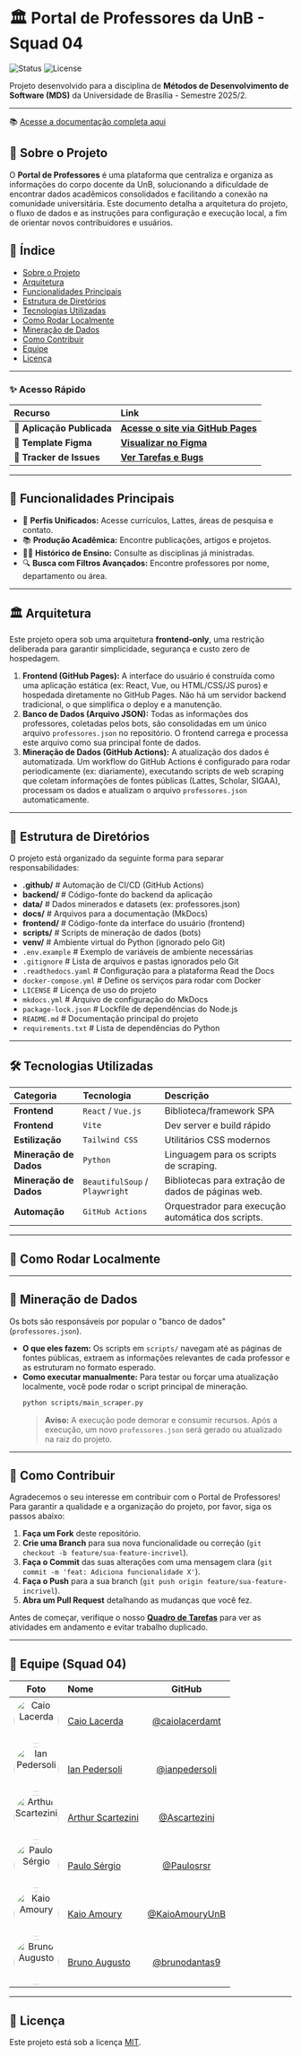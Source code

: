 # 🏛️ Portal de Professores da UnB - Squad 04

![Status](https://img.shields.io/badge/status-Em%20Desenvolvimento-yellow)
![License](https://img.shields.io/badge/license-MIT-blue.svg)

Projeto desenvolvido para a disciplina de **Métodos de Desenvolvimento de Software (MDS)** da Universidade de Brasília - Semestre 2025/2.

---
📚 [Acesse a documentação completa aqui](https://github.com/unb-mds/2025-2-Portal-dos-Professores)


## 📖 Sobre o Projeto

O **Portal de Professores** é uma plataforma que centraliza e organiza as informações do corpo docente da UnB, solucionando a dificuldade de encontrar dados acadêmicos consolidados e facilitando a conexão na comunidade universitária. Este documento detalha a arquitetura do projeto, o fluxo de dados e as instruções para configuração e execução local, a fim de orientar novos contribuidores e usuários.

## 📍 Índice

- [Sobre o Projeto](#-sobre-o-projeto)
- [Arquitetura](#-arquitetura)
- [Funcionalidades Principais](#funcionalidades-principais)
- [Estrutura de Diretórios](#-estrutura-de-diretórios)
- [Tecnologias Utilizadas](#-tecnologias-utilizadas)
- [Como Rodar Localmente](#-como-rodar-localmente)
- [Mineração de Dados](#-mineração-de-dados)
- [Como Contribuir](#-como-contribuir)
- [Equipe](#-equipe-squad-04)
- [Licença](#-licença)

---

### ✨ Acesso Rápido

| Recurso | Link |
| :--- | :--- |
| 🚀 **Aplicação Publicada** | [**Acesse o site via GitHub Pages**](https://unb-mds.github.io/2025-2-Portal-dos-Professores/) |
| 🎨 **Template Figma** | [**Visualizar no Figma**](https://www.figma.com/design/bjxbjjiQO9wNsDTUrOxa95/MDS---SQUAD-4) |
| 🐞 **Tracker de Issues** | [**Ver Tarefas e Bugs**](https://github.com/unb-mds/2025-2-Squad-04/issues) |

---

## 🚀 Funcionalidades Principais

* 👤 **Perfis Unificados:** Acesse currículos, Lattes, áreas de pesquisa e contato.
* 📚 **Produção Acadêmica:** Encontre publicações, artigos e projetos.
* 👨‍🏫 **Histórico de Ensino:** Consulte as disciplinas já ministradas.
* 🔍 **Busca com Filtros Avançados:** Encontre professores por nome, departamento ou área.

---


## 🏛️ Arquitetura

Este projeto opera sob uma arquitetura **frontend-only**, uma restrição deliberada para garantir simplicidade, segurança e custo zero de hospedagem.

1.  **Frontend (GitHub Pages):** A interface do usuário é construída como uma aplicação estática (ex: React, Vue, ou HTML/CSS/JS puros) e hospedada diretamente no GitHub Pages. Não há um servidor backend tradicional, o que simplifica o deploy e a manutenção.
2.  **Banco de Dados (Arquivo JSON):** Todas as informações dos professores, coletadas pelos bots, são consolidadas em um único arquivo `professores.json` no repositório. O frontend carrega e processa este arquivo como sua principal fonte de dados.
3.  **Mineração de Dados (GitHub Actions):** A atualização dos dados é automatizada. Um workflow do GitHub Actions é configurado para rodar periodicamente (ex: diariamente), executando scripts de web scraping que coletam informações de fontes públicas (Lattes, Scholar, SIGAA), processam os dados e atualizam o arquivo `professores.json` automaticamente.

---

## 📂 Estrutura de Diretórios

O projeto está organizado da seguinte forma para separar responsabilidades:
- **.github/**                      # Automação de CI/CD (GitHub Actions)
- **backend/**                      # Código-fonte do backend da aplicação
- **data/**                         # Dados minerados e datasets (ex: professores.json)
- **docs/**                         # Arquivos para a documentação (MkDocs)
- **frontend/**                     # Código-fonte da interface do usuário (frontend)
- **scripts/**                      # Scripts de mineração de dados (bots)
- **venv/**                         # Ambiente virtual do Python (ignorado pelo Git)
- `.env.example`                    # Exemplo de variáveis de ambiente necessárias
- `.gitignore`                      # Lista de arquivos e pastas ignorados pelo Git
- `.readthedocs.yaml`               # Configuração para a plataforma Read the Docs
- `docker-compose.yml`              # Define os serviços para rodar com Docker
- `LICENSE`                         # Licença de uso do projeto
- `mkdocs.yml`                      # Arquivo de configuração do MkDocs
- `package-lock.json`               # Lockfile de dependências do Node.js
- `README.md`                       # Documentação principal do projeto
- `requirements.txt`                # Lista de dependências do Python


---

## 🛠️ Tecnologias Utilizadas

| Categoria | Tecnologia | Descrição |
| :--- | :--- | :--- |
| **Frontend** | `React` / `Vue.js` | Biblioteca/framework SPA  |
| **Frontend** | `Vite` | Dev server e build rápido |
| **Estilização** | `Tailwind CSS` |  Utilitários CSS modernos      |
| **Mineração de Dados** | `Python` | Linguagem para os scripts de scraping. |
| **Mineração de Dados** | `BeautifulSoup` / `Playwright` | Bibliotecas para extração de dados de páginas web. |
| **Automação** | `GitHub Actions` | Orquestrador para execução automática dos scripts. |

---

## 🚀 Como Rodar Localmente

---

## 🤖 Mineração de Dados

Os bots são responsáveis por popular o "banco de dados" (`professores.json`).

* **O que eles fazem:** Os scripts em `scripts/` navegam até as páginas de fontes públicas, extraem as informações relevantes de cada professor e as estruturam no formato esperado.
* **Como executar manualmente:** Para testar ou forçar uma atualização localmente, você pode rodar o script principal de mineração.
    ```bash
    python scripts/main_scraper.py
    ```
    > **Aviso:** A execução pode demorar e consumir recursos. Após a execução, um novo `professores.json` será gerado ou atualizado na raiz do projeto.

---

## 🤝 Como Contribuir

Agradecemos o seu interesse em contribuir com o Portal de Professores! Para garantir a qualidade e a organização do projeto, por favor, siga os passos abaixo:

1.  **Faça um Fork** deste repositório.
2.  **Crie uma Branch** para sua nova funcionalidade ou correção (`git checkout -b feature/sua-feature-incrivel`).
3.  **Faça o Commit** das suas alterações com uma mensagem clara (`git commit -m 'feat: Adiciona funcionalidade X'`).
4.  **Faça o Push** para a sua branch (`git push origin feature/sua-feature-incrivel`).
5.  **Abra um Pull Request** detalhando as mudanças que você fez.

Antes de começar, verifique o nosso [**Quadro de Tarefas**](https://github.com/unb-mds/2025-2-Squad-04/projects/1) para ver as atividades em andamento e evitar trabalho duplicado.

---

## 👥 Equipe (Squad 04)

| Foto | Nome | GitHub |
| :--: | :-- | :--: |
| <img src="https://github.com/caiolacerdamt.png" width="80" alt="Caio Lacerda" style="border-radius: 50%;"> | [Caio Lacerda](https://github.com/caiolacerdamt) | [@caiolacerdamt](https://github.com/caiolacerdamt) |
| <img src="https://github.com/ianpedersoli.png" width="80" alt="Ian Pedersoli" style="border-radius: 50%;"> | [Ian Pedersoli](https://github.com/ianpedersoli) | [@ianpedersoli](https://github.com/ianpedersoli) |
| <img src="https://github.com/Ascartezini.png" width="80" alt="Arthur Scartezini" style="border-radius: 50%;"> | [Arthur Scartezini](https://github.com/Ascartezini) | [@Ascartezini](https://github.com/Ascartezini) |
| <img src="https://github.com/Paulosrsr.png" width="80" alt="Paulo Sérgio" style="border-radius: 50%;"> | [Paulo Sérgio](https://github.com/Paulosrsr) | [@Paulosrsr](https://github.com/Paulosrsr) |
| <img src="https://github.com/KaioAmouryUnB.png" width="80" alt="Kaio Amoury" style="border-radius: 50%;"> | [Kaio Amoury](https://github.com/KaioAmouryUnB) | [@KaioAmouryUnB](https://github.com/KaioAmouryUnB) |
| <img src="https://github.com/brunodantas9.png" width="80" alt="Bruno Augusto" style="border-radius: 50%;"> | [Bruno Augusto](https://github.com/brunodantas9) | [@brunodantas9](https://github.com/brunodantas9) | |
---

## 📜 Licença

Este projeto está sob a licença [MIT](LICENSE).